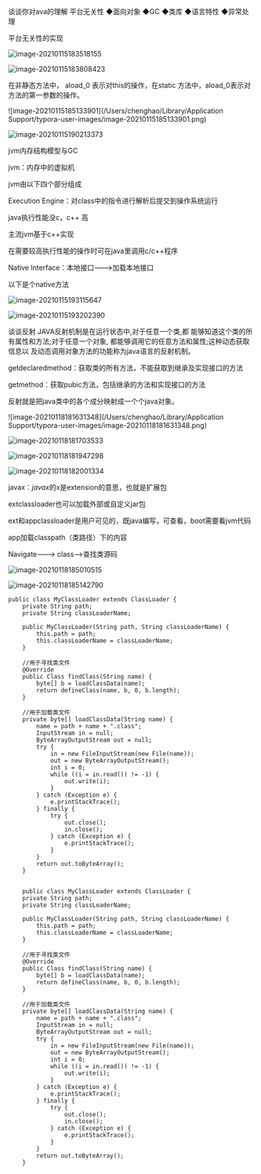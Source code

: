 谈谈你对ava的理解
平台无关性
◆面向对象
◆GC
◆类库
◆语言特性
◆异常处理

平台无关性的实现

![image-20210115183518155](https://tva1.sinaimg.cn/large/008eGmZEly1gmoka9yl9sj3140068n0g.jpg)

![image-20210115183808423](https://tva1.sinaimg.cn/large/008eGmZEly1gmokd66g0tj31cw0ieakg.jpg)

在非静态方法中， aload_0 表示对this的操作，在static 方法中，aload_0表示对方法的第一参数的操作。

![image-20210115185133901](/Users/chenghao/Library/Application Support/typora-user-images/image-20210115185133901.png)

![image-20210115190213373](https://tva1.sinaimg.cn/large/008eGmZEly1gmol2821cxj31ao0han5v.jpg)

jvm内存结构模型与GC

jvm：内存中的虚拟机

jvm由以下四个部分组成

Execution Engine：对class中的指令进行解析后提交到操作系统运行

java执行性能没c，c++ 高

主流jvm基于c++实现

在需要较高执行性能的操作时可在java里调用c/c++程序

Native Interface：本地接口--->加载本地接口 

以下是个native方法

![image-20210115193115647](https://tva1.sinaimg.cn/large/008eGmZEly1gmolwg36o1j30zm0aqteu.jpg)

![image-20210115193202390](https://tva1.sinaimg.cn/large/008eGmZEly1gmolx9c0g9j31dx0u07wh.jpg)

谈谈反射
JAVA反射机制是在运行状态中,对于任意一个类,都
能够知道这个类的所有属性和方法;对于任意一个对象,
都能够调用它的任意方法和属性;这种动态获取信息以
及动态调用对象方法的功能称为java语言的反射机制。

getdeclaredmethod：获取类的所有方法，不能获取到继承及实现接口的方法

getmethod：获取pubic方法，包括继承的方法和实现接口的方法

反射就是把java类中的各个成分映射成一个个java对象。

![image-20210118181631348](/Users/chenghao/Library/Application Support/typora-user-images/image-20210118181631348.png)

![image-20210118181703533](https://tva1.sinaimg.cn/large/008eGmZEly1gms0m5ykd9j317e0ec7da.jpg)

![image-20210118181947298](https://tva1.sinaimg.cn/large/008eGmZEly1gms0ozxsg7j31xc0u0wsb.jpg)

![image-20210118182001334](https://tva1.sinaimg.cn/large/008eGmZEly1gms0p8w4vhj315r0u0h19.jpg)



javax：*javax*的x是extension的意思，也就是扩展包

extclassloader也可以加载外部或自定义jar包

ext和appclassloader是用户可见的，既java编写，可查看，boot需要看jvm代码

app加载classpath（类路径）下的内容 

 Navigate---> class-->查找类源码

![image-20210118185010515](https://tva1.sinaimg.cn/large/008eGmZEly1gms1km5pabj31j80u04dd.jpg)

![image-20210118185142790](https://tva1.sinaimg.cn/large/008eGmZEly1gms1m7wkvhj31ml0u04pk.jpg)

```
public class MyClassLoader extends ClassLoader {
    private String path;
    private String classLoaderName;

    public MyClassLoader(String path, String classLoaderName) {
        this.path = path;
        this.classLoaderName = classLoaderName;
    }

    //用于寻找类文件
    @Override
    public Class findClass(String name) {
        byte[] b = loadClassData(name);
        return defineClass(name, b, 0, b.length);
    }

    //用于加载类文件
    private byte[] loadClassData(String name) {
        name = path + name + ".class";
        InputStream in = null;
        ByteArrayOutputStream out = null;
        try {
            in = new FileInputStream(new File(name));
            out = new ByteArrayOutputStream();
            int i = 0;
            while ((i = in.read()) != -1) {
                out.write(i);
            }
        } catch (Exception e) {
            e.printStackTrace();
        } finally {
            try {
                out.close();
                in.close();
            } catch (Exception e) {
                e.printStackTrace();
            }
        }
        return out.toByteArray();
    }
    
    
    public class MyClassLoader extends ClassLoader {
    private String path;
    private String classLoaderName;

    public MyClassLoader(String path, String classLoaderName) {
        this.path = path;
        this.classLoaderName = classLoaderName;
    }

    //用于寻找类文件
    @Override
    public Class findClass(String name) {
        byte[] b = loadClassData(name);
        return defineClass(name, b, 0, b.length);
    }

    //用于加载类文件
    private byte[] loadClassData(String name) {
        name = path + name + ".class";
        InputStream in = null;
        ByteArrayOutputStream out = null;
        try {
            in = new FileInputStream(new File(name));
            out = new ByteArrayOutputStream();
            int i = 0;
            while ((i = in.read()) != -1) {
                out.write(i);
            }
        } catch (Exception e) {
            e.printStackTrace();
        } finally {
            try {
                out.close();
                in.close();
            } catch (Exception e) {
                e.printStackTrace();
            }
        }
        return out.toByteArray();
    }
```

